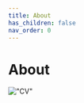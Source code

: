 ```yaml
---
title: About
has_children: false
nav_order: 0
---
```


# About
!["CV"](https://raw.githubusercontent.com/jmquintana79/jmquintana79.github.io/main/_imgs/cv50.png)
